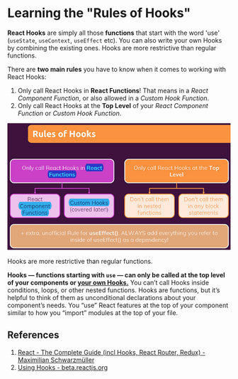 # Learning the "Rules of Hooks"

**React Hooks** are simply all those **functions** that start with the word 'use' (`useState`, `useContext`, `useEffect` etc). You can also write your own Hooks by combining the existing ones. Hooks are more restrictive than regular functions.

There are **two main rules** you have to know when it comes to working with React Hooks:

1. Only call React Hooks in **React Functions**! That means in a _React Component Function_, or also allowed in a _Custom Hook Function_.
2. Only call React Hooks at the **Top Level** of your _React Component Function_ or _Custom Hook Function_.

![Learning_the_rules_of_hooks](../../img/Learning_the_rules_of_hooks.jpg)

Hooks are more restrictive than regular functions.

**Hooks — functions starting with `use` — can only be called at the top level of your components or [your own Hooks.](https://beta.reactjs.org/learn/reusing-logic-with-custom-hooks)** You can’t call Hooks inside conditions, loops, or other nested functions. Hooks are functions, but it’s helpful to think of them as unconditional declarations about your component’s needs. You “use” React features at the top of your component similar to how you “import” modules at the top of your file.

## References

1. [React - The Complete Guide (incl Hooks, React Router, Redux) - Maximilian Schwarzmüller](https://www.udemy.com/course/react-the-complete-guide-incl-redux/)
1. [Using Hooks - beta.reactjs.org](https://beta.reactjs.org/learn#using-hooks)
